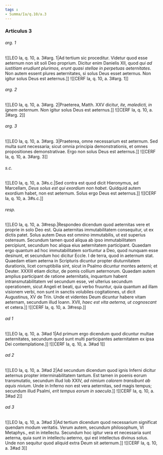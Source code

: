 ```yaml
---
tags : 
- Summa/Ia/q.10/a.3
---
```


### Articulus 3

###### arg. 1
![[LEO Ia, q. 10, a. 3#arg. 1|Ad tertium sic proceditur. Videtur quod esse aeternum non sit soli Deo proprium. Dicitur enim Danielis XII, quod *qui ad iustitiam erudiunt plurimos, erunt quasi stellae in perpetuas aeternitates*. Non autem essent plures aeternitates, si solus Deus esset aeternus. Non igitur solus Deus est aeternus.]]
![[CERF Ia, q. 10, a. 3#arg. 1]]

###### arg. 2
![[LEO Ia, q. 10, a. 3#arg. 2|Praeterea, Matth. XXV dicitur, *ite, maledicti, in ignem aeternum*. Non igitur solus Deus est aeternus.]]
![[CERF Ia, q. 10, a. 3#arg. 2]]

###### arg. 3
![[LEO Ia, q. 10, a. 3#arg. 3|Praeterea, omne necessarium est aeternum. Sed multa sunt necessaria; sicut omnia principia demonstrationis, et omnes propositiones demonstrativae. Ergo non solus Deus est aeternus.]]
![[CERF Ia, q. 10, a. 3#arg. 3]]

###### s.c.
![[LEO Ia, q. 10, a. 3#s.c.|Sed contra est quod dicit Hieronymus, ad Marcellam, *Deus solus est qui exordium non habet*. Quidquid autem exordium habet, non est aeternum. Solus ergo Deus est aeternus.]]
![[CERF Ia, q. 10, a. 3#s.c.]]

###### resp.
![[LEO Ia, q. 10, a. 3#resp.|Respondeo dicendum quod aeternitas vere et proprie in solo Deo est. Quia aeternitas immutabilitatem consequitur, ut ex dictis patet. Solus autem Deus est omnino immutabilis, ut est superius ostensum. Secundum tamen quod aliqua ab ipso immutabilitatem percipiunt, secundum hoc aliqua eius aeternitatem participant. Quaedam ergo quantum ad hoc immutabilitatem sortiuntur a Deo, quod nunquam esse desinunt, et secundum hoc dicitur Eccle. I de terra, quod in aeternum stat. Quaedam etiam aeterna in Scripturis dicuntur propter diuturnitatem durationis, licet corruptibilia sint, sicut in Psalmo dicuntur montes aeterni; et Deuter. XXXIII etiam dicitur, de pomis collium aeternorum. Quaedam autem amplius participant de ratione aeternitatis, inquantum habent intransmutabilitatem vel secundum esse, vel ulterius secundum operationem, sicut Angeli et beati, qui verbo fruuntur, quia quantum ad illam visionem verbi, non sunt in sanctis volubiles cogitationes, ut dicit Augustinus, XV de Trin. Unde et videntes Deum dicuntur habere vitam aeternam, secundum illud Ioann. XVII, *haec est vita aeterna, ut cognoscant* et cetera.]]
![[CERF Ia, q. 10, a. 3#resp.]]

###### ad 1
![[LEO Ia, q. 10, a. 3#ad 1|Ad primum ergo dicendum quod dicuntur multae aeternitates, secundum quod sunt multi participantes aeternitatem ex ipsa Dei contemplatione.]]
![[CERF Ia, q. 10, a. 3#ad 1]]

###### ad 2
![[LEO Ia, q. 10, a. 3#ad 2|Ad secundum dicendum quod ignis Inferni dicitur aeternus propter interminabilitatem tantum. Est tamen in poenis eorum transmutatio, secundum illud Iob XXIV, *ad nimium calorem transibunt ab aquis nivium*. Unde in Inferno non est vera aeternitas, sed magis tempus; secundum illud Psalmi, *erit tempus eorum in saecula*.]]
![[CERF Ia, q. 10, a. 3#ad 2]]

###### ad 3
![[LEO Ia, q. 10, a. 3#ad 3|Ad tertium dicendum quod necessarium significat quendam modum veritatis. Verum autem, secundum philosophum, VI Metaphys., est in intellectu. Secundum hoc igitur vera et necessaria sunt aeterna, quia sunt in intellectu aeterno, qui est intellectus divinus solus. Unde non sequitur quod aliquid extra Deum sit aeternum.]]
![[CERF Ia, q. 10, a. 3#ad 3]]

